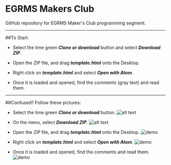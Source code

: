 # EGRMS Makers Club

GitHub repository for EGRMS Maker's Club programming segment.

-------------------------------------------------------------------------------------

##To Start:

- Select the lime green **_Clone or download_** button and select **_Download ZIP_**.

- Open the ZIP file, and drag **_template.html_** onto the Desktop.

- Right click on **_template.html_** and select **_Open with Atom_**.

- Once it is loaded and opened, find the comments (gray text) and read them.





--------------------------------------
##Confused? Follow these pictures:

- Select the lime green **_Clone or download_** button.
![alt text](http://i.imgur.com/1QBPI9r.png)

- On the menu, select **_Download ZIP_**.
![alt text](http://i.imgur.com/57YD7Op.png)

- Open the ZIP file, and drag **_template.html_** onto the Desktop.
![demo](http://i.imgur.com/c951ipf.gif)

- Right click on **_template.html_** and select **_Open with Atom_**.
![demo](http://i.imgur.com/RfERcXF.gif)

- Once it is loaded and opened, find the comments and read them.
![demo](http://i.imgur.com/C4Xmh89.gif)
